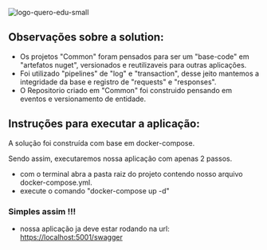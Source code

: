 ![logo-quero-edu-small](https://user-images.githubusercontent.com/1139813/90247813-c9cfc780-de0d-11ea-9a97-485a7212d9dd.png)

## Observações sobre a solution:
- Os projetos "Common" foram pensados para ser um "base-code" em "artefatos nuget", versionados e reutilizaveis para outras aplicações.
- Foi utilizado "pipelines" de "log" e "transaction", desse jeito mantemos a integridade da base e registro de "requests" e "responses".
- O Repositorio criado em "Common" foi construido pensando em eventos e versionamento de entidade. 

## Instruções para executar a aplicação: 

A solução foi construída com base em docker-compose.

Sendo assim, executaremos nossa aplicação com apenas 2 passos.

- com o terminal abra a pasta raiz do projeto contendo nosso arquivo docker-compose.yml.
- execute o comando "docker-compose up -d"

### Simples assim !!!

- nossa aplicação ja deve estar rodando na url: <a href="https://localhost:5001/swagger/index.html">https://localhost:5001/swagger</a> 

